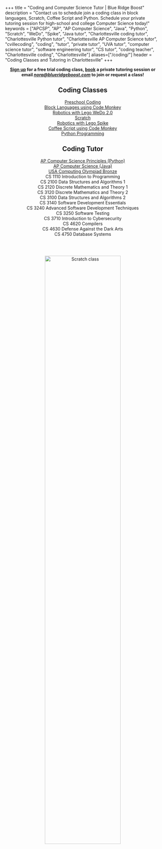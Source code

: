 +++
title = "Coding and Computer Science Tutor | Blue Ridge Boost"
description = "Contact us to schedule join a coding class in block languages, Scratch, Coffee Script and Python. Schedule your private tutoring session for high-school and college Computer Science today!" 
keywords = ["APCSP", "AP", "AP Computer Science",  "Java", "Python", "Scratch", "WeDo", "Spike", "Java tutor", "Charlottesville coding tutor", "Charlottesville Python tutor", "Charlottesville AP Computer Science tutor", "cvillecoding", "coding", "tutor", "private tutor", "UVA tutor", "computer science tutor", "software engineering tutor", "CS tutor", "coding teacher", "Charlottesville coding", "Charlottesville"]
aliases=["/coding/"]
header = "Coding Classes and Tutoring in Charlottesville"
+++

<center>

<div>
<!-- <b>Free trial coding classes every Saturday at 10 am and every Sunday at 4:30 pm.</b><br> -->
<b>
<a href="https://trialcodingclasses.youcanbook.me/">Sign up</a>  for a free trial coding class, <a href="/tutor/computer-science/book-now"">book</a>  a private tutoring session or email <a href="mailto:nora@blueridgeboost.com"><em>nora@blueridgeboost.com</em></a> to join or request a class!  </b>
</div>

  <div class="row">
    <div class="col-sm-6 right">
        <h2>Coding Classes</h2>

  <div class="hangingspaced"><a href="/class/coding/preschool-block-coding">Preschool Coding</a></div>
  <div class="hangingspaced"><a href="/class/coding/kids-block-coding">Block Languages using Code Monkey</a></div>
  <div class="hangingspaced"><a href="/class/coding/lego-wedo">Robotics with Lego WeDo 2.0</a></div>
  <div class="hangingspaced"><a href="/class/coding/scratch">Scratch</a></div>
  <div class="hangingspaced"><a href="/class/coding/lego-spike">Robotics with Lego Spike</a></div>
  <div class="hangingspaced"><a href="/class/coding/tweens-coffee-script">Coffee Script using Code Monkey</a></div>
  <div class="hangingspaced"><a href="/class/coding/middle-school-python">Python Programming</a></div>
  </div>

<div class="col-sm-6 right">
       <h2>Coding Tutor</h2>


 <div class="hangingspaced"><a href="/tutor/computer-science/ap-computer-science-principles">AP Computer Science Principles (Python)</a></div>
 <div class="hangingspaced"><a href="/tutor/computer-science/ap-computer-science-java">AP Computer Science (Java)</a></div>
 <div class="hangingspaced"><a href="/tutor/computer-science/usaco-computing-olympiad">USA Computing Olympiad Bronze</a></div>
<!--<h3>College-Level Courses</h3>-->
  <div class="hangingspaced">CS 1110	Introduction to Programming</div>
  <div class="hangingspaced">CS 2100	Data Structures and Algorithms 1</div>
  <div class="hangingspaced">CS 2120	Discrete Mathematics and Theory 1</div>
  <div class="hangingspaced">CS 3120	Discrete Mathematics and Theory 2</div>
  <div class="hangingspaced">CS 3100	Data Structures and Algorithms 2</div>
  <div class="hangingspaced">CS 3140	Software Development Essentials</div>
  <div class="hangingspaced">CS 3240	Advanced Software Development Techniques</div>
  <div class="hangingspaced">CS 3250	Software Testing</div>
  <div class="hangingspaced">CS 3710	Introduction to Cybersecurity</div>
  <div class="hangingspaced">CS 4620	Compilers</div>
  <div class="hangingspaced">CS 4630	Defense Against the Dark Arts</div>
  <div class="hangingspaced">CS 4750	Database Systems</div>
</div>
</div>


<p><br></br></p>


<img src="/images/carousel/dorinateaching.jpg" width="70%" alt="Scratch class">

<p><br></br></b>

</center>